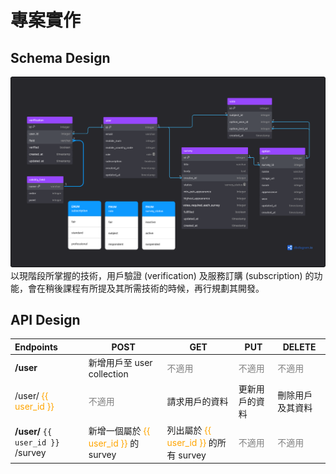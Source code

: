 # 專案實作

## Schema Design
![Rank Master Schema Design](/files/schema_design.png)
以現階段所掌握的技術，用戶驗證 (verification) 及服務訂購 (subscription) 的功能，會在稍後課程有所提及其所需技術的時候，再行規劃其開發。

## API Design
| Endpoints | POST | GET | PUT | DELETE |
|:---|---|---|---|---|
| **/user** | 新增用戶至 user collection | <span style="color: grey;">不適用</span> | <span style="color: grey;">不適用</span> | <span style="color: grey;">不適用</span> |
| /user/ <span style="color: orange;">{{ user_id }}</span> | <span style="color: grey;">不適用</span> | 請求用戶的資料 | 更新用戶的資料 | 刪除用戶及其資料 |
| **/user/** ``{{ user_id }}`` /survey | 新增一個屬於 <span style="color: orange;">{{ user_id }}</span> 的 survey | 列出屬於 <span style="color: orange;">{{ user_id }}</span> 的所有 survey | <span style="color: grey;">不適用</span> | <span style="color: grey;">不適用</span> |